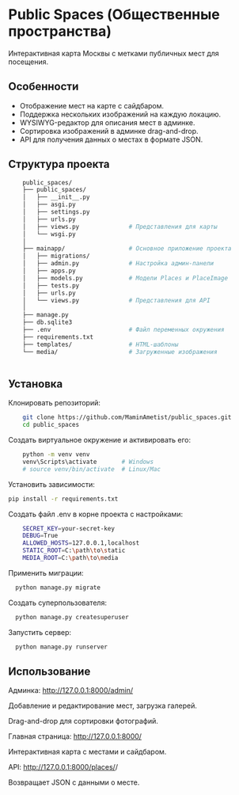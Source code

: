 # Public Spaces (Общественные пространства)

Интерактивная карта Москвы с метками публичных мест для посещения.

## Особенности

- Отображение мест на карте с сайдбаром.
- Поддержка нескольких изображений на каждую локацию.
- WYSIWYG-редактор для описания мест в админке.
- Сортировка изображений в админке drag-and-drop.
- API для получения данных о местах в формате JSON.

## Структура проекта
```bash
    public_spaces/
    ├── public_spaces/            
    │   ├── __init__.py
    │   ├── asgi.py
    │   ├── settings.py           
    │   ├── urls.py               
    │   ├── views.py              # Представления для карты
    │   └── wsgi.py
    │
    ├── mainapp/                  # Основное приложение проекта
    │   ├── migrations/           
    │   ├── admin.py              # Настройка админ-панели
    │   ├── apps.py
    │   ├── models.py             # Модели Places и PlaceImage
    │   ├── tests.py
    │   ├── urls.py              
    │   └── views.py              # Представления для API
    │
    ├── manage.py                 
    ├── db.sqlite3                
    ├── .env                      # Файл переменных окружения 
    ├── requirements.txt          
    ├── templates/                # HTML-шаблоны
    └── media/                    # Загруженные изображения
  
```

## Установка

Клонировать репозиторий:
```bash
    git clone https://github.com/MaminAmetist/public_spaces.git
    cd public_spaces
   ```

Создать виртуальное окружение и активировать его:

```bash
    python -m venv venv
    venv\Scripts\activate       # Windows
    # source venv/bin/activate  # Linux/Mac
```

Установить зависимости:

```bash
pip install -r requirements.txt
```

Создать файл .env в корне проекта с настройками:
```bash
    SECRET_KEY=your-secret-key
    DEBUG=True
    ALLOWED_HOSTS=127.0.0.1,localhost
    STATIC_ROOT=C:\path\to\static
    MEDIA_ROOT=C:\path\to\media
```

Применить миграции:

```bash
  python manage.py migrate
```

Создать суперпользователя:

```bash
  python manage.py createsuperuser
```

Запустить сервер:

```bash
  python manage.py runserver
```
## Использование

Админка: http://127.0.0.1:8000/admin/

Добавление и редактирование мест, загрузка галерей.

Drag-and-drop для сортировки фотографий.

Главная страница: http://127.0.0.1:8000/

Интерактивная карта с местами и сайдбаром.

API: http://127.0.0.1:8000/places/<id>/

Возвращает JSON с данными о месте.
